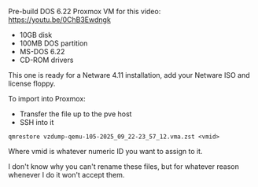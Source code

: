 
Pre-build DOS 6.22 Proxmox VM for this video: https://youtu.be/0ChB3Ewdngk

- 10GB disk
- 100MB DOS partition
- MS-DOS 6.22
- CD-ROM drivers

This one is ready for a Netware 4.11 installation, add your Netware ISO and
license floppy.

To import into Proxmox:

- Transfer the file up to the pve host
- SSH into it

```
qmrestore vzdump-qemu-105-2025_09_22-23_57_12.vma.zst <vmid>
```

Where vmid is whatever numeric ID you want to assign to it.

I don't know why you can't rename these files, but for whatever reason whenever I do it won't accept them.
